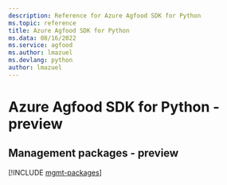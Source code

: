 ```yaml
---
description: Reference for Azure Agfood SDK for Python
ms.topic: reference
title: Azure Agfood SDK for Python
ms.data: 08/16/2022
ms.service: agfood
ms.author: lmazuel
ms.devlang: python
author: lmazuel
---
```

# Azure Agfood SDK for Python - preview

## Management packages - preview
[!INCLUDE [mgmt-packages](agfood-mgmt-index.md)]